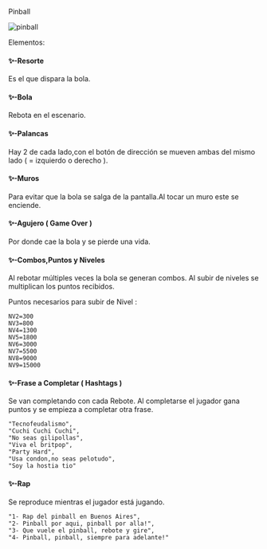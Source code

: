 Pinball

![pinball](./Imagenes/pinball.gif)

Elementos:

#### ✨️-Resorte

Es el que dispara la bola.

#### ✨️-Bola

Rebota en el escenario.

#### ✨️-Palancas

Hay 2 de cada lado,con el botón de dirección se mueven ambas del mismo lado ( = izquierdo o derecho ).

#### ✨️-Muros

Para evitar que la bola se salga de la pantalla.Al tocar un muro este se enciende.

#### ✨️-Agujero ( Game Over )

Por donde cae la bola y se pierde una vida.

#### ✨️-Combos,Puntos y Niveles

Al rebotar múltiples veces la bola se generan combos.
Al subir de niveles se multiplican los puntos recibidos.

Puntos necesarios para subir de Nivel :
```
NV2=300
NV3=800
NV4=1300
NV5=1800
NV6=3000
NV7=5500
NV8=9000
NV9=15000
```
#### ✨️-Frase a Completar ( Hashtags )

Se van completando con cada Rebote.
Al completarse el jugador gana puntos y se empieza a completar otra frase.

```
"Tecnofeudalismo",
"Cuchi Cuchi Cuchi",
"No seas gilipollas",
"Viva el britpop",
"Party Hard",
"Usa condon,no seas pelotudo",
"Soy la hostia tio"
```

#### ✨️-Rap

Se reproduce mientras el jugador está jugando.

``` 
"1- Rap del pinball en Buenos Aires",
"2- Pinball por aqui, pinball por alla!",
"3- Que vuele el pinball, rebote y gire",
"4- Pinball, pinball, siempre para adelante!"
```
